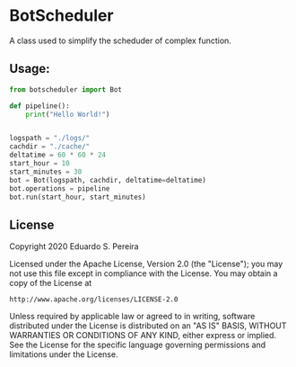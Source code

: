 # BotScheduler

A class used to simplify the scheduder of complex function.

## Usage:

```python 
from botscheduler import Bot

def pipeline():
    print("Hello World!")


logspath = "./logs/"
cachdir = "./cache/"
deltatime = 60 * 60 * 24
start_hour = 10
start_minutes = 30
bot = Bot(logspath, cachdir, deltatime=deltatime)
bot.operations = pipeline
bot.run(start_hour, start_minutes)

```

## License

Copyright 2020 Eduardo S. Pereira

Licensed under the Apache License, Version 2.0 (the "License");
you may not use this file except in compliance with the License.
You may obtain a copy of the License at

    http://www.apache.org/licenses/LICENSE-2.0

Unless required by applicable law or agreed to in writing, software
distributed under the License is distributed on an "AS IS" BASIS,
WITHOUT WARRANTIES OR CONDITIONS OF ANY KIND, either express or implied.
See the License for the specific language governing permissions and
limitations under the License.